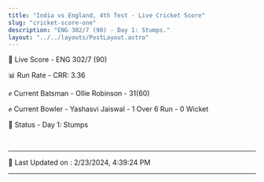 ```yaml
---
title: "India vs England, 4th Test - Live Cricket Score"
slug: "cricket-score-one"
description: "ENG 302/7 (90) - Day 1: Stumps."
layout: "../../layouts/PostLayout.astro"
---
```


🔴 Live Score - ENG 302/7 (90)  

📊 Run Rate - CRR: 3.36  

✊ Current Batsman - Ollie Robinson - 31(60)  

✊ Current Bowler - Yashasvi Jaiswal - 1 Over 6 Run - 0 Wicket  

📑 Status - Day 1: Stumps

<br />

***

📝 Last Updated on : 2/23/2024, 4:39:24 PM

***

